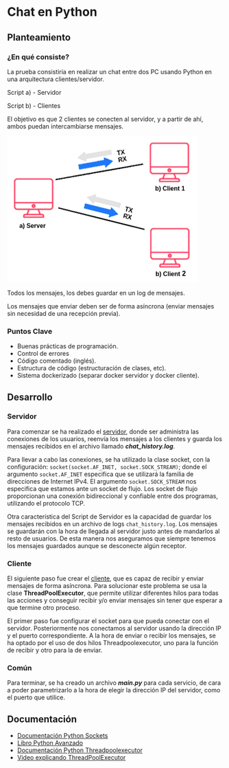 # Chat en Python

## Planteamiento

### ¿En qué consiste?

La prueba consistiría en realizar un chat entre dos PC usando Python en una arquitectura clientes/servidor.

Script a) - Servidor

Script b) - Clientes

El objetivo es que 2 clientes se conecten al servidor, y a partir de ahí, ambos puedan intercambiarse mensajes.

![Connection picture](./media/image.png)

Todos los mensajes, los debes guardar en un log de mensajes.

Los mensajes que enviar deben ser de forma asíncrona (enviar mensajes sin necesidad de una recepción previa).

### Puntos Clave

- Buenas prácticas de programación.
- Control de errores
- Código comentado (inglés).
- Estructura de código (estructuración de clases, etc).
- Sistema dockerizado (separar docker servidor y docker cliente).

## Desarrollo

### Servidor

Para comenzar se ha realizado el [servidor](./server/Server.py), donde ser administra las conexiones de los usuarios, reenvía  los mensajes a los clientes y guarda los mensajes recibidos en el archivo llamado ***chat_history.log***.

Para llevar a cabo las conexiones, se ha utilizado la clase socket, con la configuración: `socket(socket.AF_INET, socket.SOCK_STREAM)`; donde el argumento `socket.AF_INET` especifica que se utilizará la familia de direcciones de Internet IPv4. El argumento `socket.SOCK_STREAM` nos especifica que estamos ante un socket de flujo. Los socket de flujo proporcionan una conexión bidireccional y confiable entre dos programas, utilizando el protocolo TCP.

Otra característica del Script de Servidor es la capacidad de guardar los mensajes recibidos en un archivo de logs `chat_history.log`. Los mensajes se guardarán con la hora de llegada al servidor justo antes de mandarlos al resto de usuarios. De esta manera nos aseguramos que siempre tenemos los mensajes guardados aunque se desconecte algún receptor.

### Cliente

El siguiente paso fue crear el [cliente](./client/Client.py), que es capaz de recibir y enviar mensajes de forma asíncrona. Para solucionar este problema se usa la clase **ThreadPoolExecutor**, que permite utilizar diferentes hilos para todas las acciones y conseguir recibir y/o enviar mensajes sin tener que esperar a que termine otro proceso.

El primer paso fue configurar el socket para que pueda conectar con el servidor. Posteriormente nos conectamos al servidor usando la dirección IP y el puerto correspondiente.
A la hora de enviar o recibir los mensajes, se ha optado por el uso de dos hilos Threadpoolexecutor, uno para la función de recibir y otro para la de enviar.

### Común

Para terminar, se ha creado un archivo ***main.py*** para cada servicio, de cara a poder parametrizarlo a la hora de elegir la dirección IP del servidor, como el puerto que utilice.

## Documentación

- [Documentación Python Sockets](https://docs.python.org/es/3/howto/sockets.html)
- [Libro Python Avanzado](https://www.amazon.es/Python-avanzado-en-fin-semana/dp/B08XLGJQQG/ref=tmm_pap_swatch_0?_encoding=UTF8&qid=&sr=)
- [Documentación Python Threadpoolexecutor](https://docs.python.org/3/library/concurrent.futures.html#threadpoolexecutor)
- [Video explicando ThreadPoolExecutor](https://www.youtube.com/watch?v=2Koubj0fF9U)
